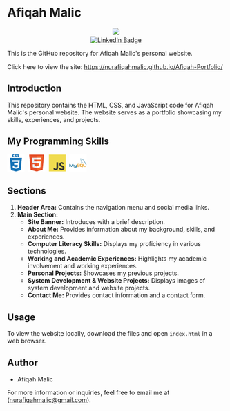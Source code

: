 # Afiqah Malic

<div id="header" align="center">
  <img src="https://media.giphy.com/media/M9gbBd9nbDrOTu1Mqx/giphy.gif" width="100"/>
</div>

<div id="badges" align="center">
  <a href="https://www.linkedin.com/in/afiqah-malik-9098a5258/">
    <img src="https://img.shields.io/badge/LinkedIn-blue?style=for-the-badge&logo=linkedin&logoColor=white" alt="LinkedIn Badge"/>
  </a>
</div>

This is the GitHub repository for Afiqah Malic's personal website.

Click here to view the site: https://nurafiqahmalic.github.io/Afiqah-Portfolio/

## Introduction

This repository contains the HTML, CSS, and JavaScript code for Afiqah Malic's personal website. The website serves as a portfolio showcasing my skills, experiences, and projects.

## My Programming Skills

<div>
  <img src="https://github.com/devicons/devicon/blob/master/icons/css3/css3-plain-wordmark.svg"  title="CSS3" alt="CSS" width="40" height="40"/>&nbsp;
  <img src="https://github.com/devicons/devicon/blob/master/icons/html5/html5-original.svg" title="HTML5" alt="HTML" width="40" height="40"/>&nbsp;
  <img src="https://github.com/devicons/devicon/blob/master/icons/javascript/javascript-original.svg" title="JavaScript" alt="JavaScript" width="40" height="40"/>&nbsp;
  <img src="https://github.com/devicons/devicon/blob/master/icons/mysql/mysql-original-wordmark.svg" title="MySQL"  alt="MySQL" width="40" height="40"/>&nbsp;
</div>

## Sections

1. **Header Area:** Contains the navigation menu and social media links.
2. **Main Section:**
   - **Site Banner:** Introduces with a brief description.
   - **About Me:** Provides information about my background, skills, and experiences.
   - **Computer Literacy Skills:** Displays my proficiency in various technologies.
   - **Working and Academic Experiences:** Highlights my academic involvement and working experiences.
   - **Personal Projects:** Showcases my previous projects.
   - **System Development & Website Projects:** Displays images of system development and website projects.
   - **Contact Me:** Provides contact information and a contact form.

## Usage

To view the website locally, download the files and open `index.html` in a web browser.

## Author

- Afiqah Malic

For more information or inquiries, feel free to email me at (nurafiqahmalic@gmail.com).

